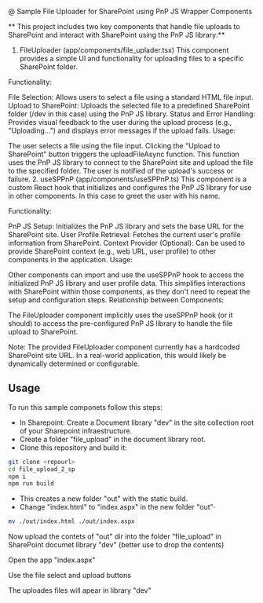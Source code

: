 @ Sample File Uploader for SharePoint using PnP JS Wrapper Components

** This project includes two key components that handle file uploads to SharePoint and interact with SharePoint using the PnP JS library:**


1. FileUploader (app/components/file_uplader.tsx)
This component provides a simple UI and functionality for uploading files to a specific SharePoint folder.

Functionality:

File Selection: Allows users to select a file using a standard HTML file input.
Upload to SharePoint: Uploads the selected file to a predefined SharePoint folder (/dev in this case) using the PnP JS library.
Status and Error Handling: Provides visual feedback to the user during the upload process (e.g., "Uploading...") and displays error messages if the upload fails.
Usage:

The user selects a file using the file input.
Clicking the "Upload to SharePoint" button triggers the uploadFileAsync function.
This function uses the PnP JS library to connect to the SharePoint site and upload the file to the specified folder.
The user is notified of the upload's success or failure.
2. useSPPnP (app/components/useSPPnP.ts)
This component is a custom React hook that initializes and configures the PnP JS library for use in other components. In this case to greet the user with his name.

Functionality:

PnP JS Setup: Initializes the PnP JS library and sets the base URL for the SharePoint site.
User Profile Retrieval: Fetches the current user's profile information from SharePoint.
Context Provider (Optional): Can be used to provide SharePoint context (e.g., web URL, user profile) to other components in the application.
Usage:

Other components can import and use the useSPPnP hook to access the initialized PnP JS library and user profile data.
This simplifies interactions with SharePoint within those components, as they don't need to repeat the setup and configuration steps.
Relationship between Components:

The FileUploader component implicitly uses the useSPPnP hook (or it should) to access the pre-configured PnP JS library to handle the file upload to SharePoint.

Note: The provided FileUploader component currently has a hardcoded SharePoint site URL. In a real-world application, this would likely be dynamically determined or configurable.


## Usage

To run this sample componets follow this steps:

- In Sharepoint: Create a Document library "dev" in the site collection root of your Sharepoint infraestructure.
- Create a folder "file_upload" in the document library root.
- Clone this repository and build it:
```bash
git clone <repourl>
cd file_upload_2_sp
npm i
npm run build
```
- This creates a new folder "out" with the static build.
- Change "index.html" to "index.aspx" in the new folder "out"· 
```bash
mv ./out/index.html ./out/index.aspx
```
Now upload the contets of "out" dir into the folder "file_upload" in SharePoint documet library "dev"
(better use to drop the contents)

Open the app "index.aspx" 

Use the file select and upload buttons

The uploades files will apear in library "dev" 
